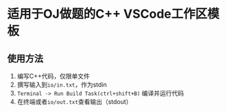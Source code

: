 # 适用于OJ做题的C++ VSCode工作区模板

## 使用方法
1. 编写C++代码，仅限单文件
2. 撰写输入到`io/in.txt`，作为stdin
3. `Terminal -> Run Build Task(ctrl+shift+B)` 编译并运行代码
4. 在终端或者`io/out.txt`查看输出（stdout）
